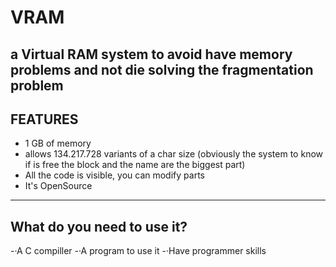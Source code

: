 # VRAM
a Virtual RAM system to avoid have memory problems and not die solving the fragmentation problem
------------------------------------------------------------------------------------------------
## FEATURES
- 1 GB of memory
- allows 134.217.728 variants of a char size (obviously the system to know if is free the block and the name are the biggest part)
- All the code is visible, you can modify parts
- It's OpenSource
----------------------------------------------
## What do you need to use it?
-·A C compiller
-·A program to use it
-·Have programmer skills

